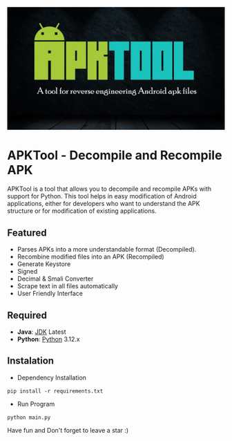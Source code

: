 <img src="./ss.jpg">

# APKTool - Decompile and Recompile APK

APKTool is a tool that allows you to decompile and recompile APKs with support for Python. This tool helps in easy modification of Android applications, either for developers who want to understand the APK structure or for modification of existing applications.

## Featured

- Parses APKs into a more understandable format (Decompiled).
- Recombine modified files into an APK (Recompiled)
- Generate Keystore
- Signed
- Decimal & Smali Converter
- Scrape text in all files automatically
- User Friendly Interface

## Required
- **Java**: [JDK](https://www.oracle.com/java/technologies/downloads/) Latest
- **Python**: [Python](https://www.python.org/downloads/) 3.12.x

## Instalation
- Dependency Installation
```
pip install -r requirements.txt
```
- Run Program
```
python main.py
```

Have fun and Don't forget to leave a star :)